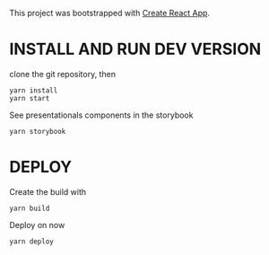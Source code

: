 This project was bootstrapped with [Create React App](https://github.com/facebookincubator/create-react-app).

# INSTALL AND RUN DEV VERSION

clone the git repository, then

```
yarn install
yarn start
```

See presentationals components in the storybook

```
yarn storybook
```

# DEPLOY

Create the build with

```
yarn build
```

Deploy on now

```
yarn deploy
```
